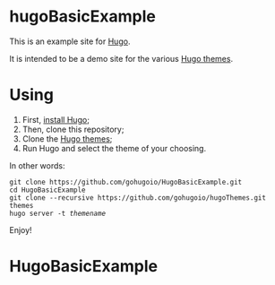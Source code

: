 hugoBasicExample
==========

This is an example site for [Hugo](https://gohugo.io/).

It is intended to be a demo site for the various [Hugo themes][].

# Using

1. First, [install Hugo](https://gohugo.io/overview/installing/);
2. Then, clone this repository;
3. Clone the [Hugo themes][];
4. Run Hugo and select the theme of your choosing.

In other words:

<pre><code>git clone https://github.com/gohugoio/HugoBasicExample.git
cd HugoBasicExample
git clone --recursive https://github.com/gohugoio/hugoThemes.git themes
hugo server -t <em>themename</em>
</code></pre>

Enjoy!

[Hugo themes]: https://github.com/gohugoio/hugoThemes
# HugoBasicExample
